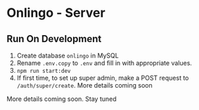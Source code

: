 # Onlingo - Server

## Run On Development

1. Create database `onlingo` in MySQL
2. Rename `.env.copy` to `.env` and fill in with appropriate values.
3. `npm run start:dev`
4. If first time, to set up super admin, make a POST request to `/auth/super/create`. More details coming soon

More details coming soon. Stay tuned
